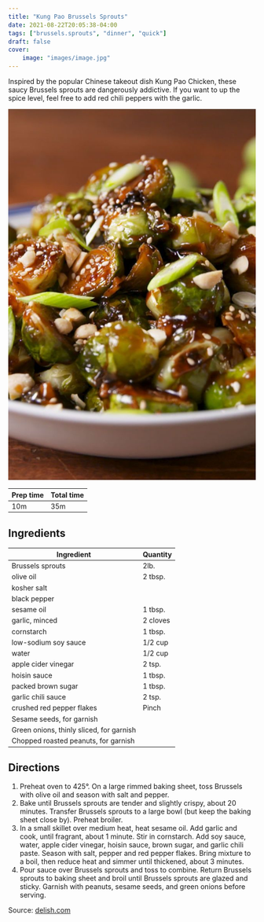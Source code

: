 ```yaml
---
title: "Kung Pao Brussels Sprouts"
date: 2021-08-22T20:05:38-04:00
tags: ["brussels.sprouts", "dinner", "quick"]
draft: false
cover:
    image: "images/image.jpg"
---
```



Inspired by the popular Chinese takeout dish Kung Pao Chicken, these saucy Brussels sprouts are dangerously addictive. If you want to up the spice level, feel free to add red chili peppers with the garlic. 

![](images/image.jpg)

|Prep time|Total time|
--- | ---
|10m|35m|


## Ingredients

|Ingredient|Quantity|
--- | ---
|Brussels sprouts|2lb.|
|olive oil|2 tbsp. |
|kosher salt||
|black pepper||
|sesame oil|1 tbsp. |
|garlic, minced|2 cloves|
|cornstarch|1 tbsp. |
|low-sodium soy sauce|1/2 cup|
|water|1/2 cup |
|apple cider vinegar|2 tsp. |
|hoisin sauce|1 tbsp. |
|packed brown sugar|1 tbsp. |
|garlic chili sauce|2 tsp. |
|crushed red pepper flakes|Pinch|
|Sesame seeds, for garnish||
|Green onions, thinly sliced, for garnish||
|Chopped roasted peanuts, for garnish||


## Directions

1. Preheat oven to 425°. On a large rimmed baking sheet, toss Brussels with olive oil and season with salt and pepper.
1. Bake until Brussels sprouts are tender and slightly crispy, about 20 minutes. Transfer Brussels sprouts to a large bowl (but keep the baking sheet close by). Preheat broiler.
1. In a small skillet over medium heat, heat sesame oil. Add garlic and cook, until fragrant, about 1 minute. Stir in cornstarch. Add soy sauce, water, apple cider vinegar, hoisin sauce, brown sugar, and garlic chili paste. Season with salt, pepper and red pepper flakes. Bring mixture to a boil, then reduce heat and simmer until thickened, about 3 minutes.
1. Pour sauce over Brussels sprouts and toss to combine. Return Brussels sprouts to baking sheet and broil until Brussels sprouts are glazed and sticky.
Garnish with peanuts, sesame seeds, and green onions before serving.

Source: [delish.com](https://web.archive.org/web/20210119071706/https://www.delish.com/cooking/recipe-ideas/recipes/a57880/kung-pao-brussels-sprouts-recipe/)
